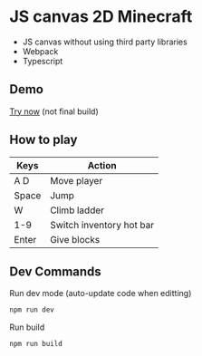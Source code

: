 # JS canvas 2D Minecraft
- JS canvas without using third party libraries
- Webpack
- Typescript

## Demo
[Try now](https://itmaxxx.github.io/canvas-minecraft-ts/dist/index.html) (not final build)

## How to play
| Keys | Action |
| ----- | ----- |
| A D | Move player |
| Space | Jump |
| W | Climb ladder |
| 1-9 | Switch inventory hot bar |
| Enter | Give blocks |

## Dev Commands

Run dev mode (auto-update code when editting)
```sh
npm run dev
```

Run build
```sh
npm run build
```
